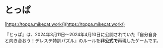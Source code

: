 とっぱ
======

[https://toppa.mikecat.work/](https://toppa.mikecat.work/)

『とっぱ』は、2024年3月11日～2024年4月10日に公開されていた『自分自身と向き合おう！デレステ特訓パズル』のルールを**非公式で**再現したゲームです。
